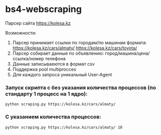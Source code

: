# bs4-webscraping


Парсер сайта https://kolesa.kz

Возможности:

1) Парсер принимает ссылки по городам/по машинам формата:
https://kolesa.kz/cars/almaty/ https://kolesa.kz/cars/toyota/
2) Парсер собирает данные по объявлению: город/машина/цена/ссылка/номер телефона
3) Данные записываеются в формат csv
4) Поддержка pool multiprocces
5) Для каждого запроса уникальный User-Agent

### Запуск скрипта c без указания количества процессов (по стандарту 1 процесс на 1 ядро):
```
python scraping.py https://kolesa.kz/cars/almaty/
```
### С указанием количества процессов:
```
python scraping.py https://kolesa.kz/cars/almaty/ 10
```
